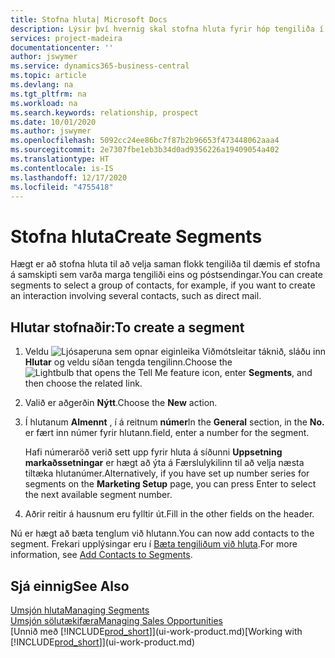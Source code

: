 ```yaml
---
title: Stofna hluta| Microsoft Docs
description: Lýsir því hvernig skal stofna hluta fyrir hóp tengiliða í Business Central, t.d. til að ná í nokkra tengiliði með beinum tölvupóstsendingum.
services: project-madeira
documentationcenter: ''
author: jswymer
ms.service: dynamics365-business-central
ms.topic: article
ms.devlang: na
ms.tgt_pltfrm: na
ms.workload: na
ms.search.keywords: relationship, prospect
ms.date: 10/01/2020
ms.author: jswymer
ms.openlocfilehash: 5092cc24ee86bc7f87b2b96653f473448062aaa4
ms.sourcegitcommit: 2e7307fbe1eb3b34d0ad9356226a19409054a402
ms.translationtype: HT
ms.contentlocale: is-IS
ms.lasthandoff: 12/17/2020
ms.locfileid: "4755418"
---
```

# <a name="create-segments"></a><span data-ttu-id="c8061-103">Stofna hluta</span><span class="sxs-lookup"><span data-stu-id="c8061-103">Create Segments</span></span>
<span data-ttu-id="c8061-104">Hægt er að stofna hluta til að velja saman flokk tengiliða til dæmis ef stofna á samskipti sem varða marga tengiliði eins og póstsendingar.</span><span class="sxs-lookup"><span data-stu-id="c8061-104">You can create segments to select a group of contacts, for example, if you want to create an interaction involving several contacts, such as direct mail.</span></span>

## <a name="to-create-a-segment"></a><span data-ttu-id="c8061-105">Hlutar stofnaðir:</span><span class="sxs-lookup"><span data-stu-id="c8061-105">To create a segment</span></span>
1. <span data-ttu-id="c8061-106">Veldu ![Ljósaperuna sem opnar eiginleika Viðmótsleitar](media/ui-search/search_small.png "Segðu mér hvað þú vilt gera") táknið, sláðu inn **Hlutar** og veldu síðan tengda tengilinn.</span><span class="sxs-lookup"><span data-stu-id="c8061-106">Choose the ![Lightbulb that opens the Tell Me feature](media/ui-search/search_small.png "Tell me what you want to do") icon, enter **Segments**, and then choose the related link.</span></span>
2. <span data-ttu-id="c8061-107">Valið er aðgerðin **Nýtt**.</span><span class="sxs-lookup"><span data-stu-id="c8061-107">Choose the **New** action.</span></span>
3. <span data-ttu-id="c8061-108">Í hlutanum **Almennt** , í á reitnum **númer**</span><span class="sxs-lookup"><span data-stu-id="c8061-108">In the **General** section, in the **No.**</span></span> <span data-ttu-id="c8061-109">er fært inn númer fyrir hlutann.</span><span class="sxs-lookup"><span data-stu-id="c8061-109">field, enter a number for the segment.</span></span>

    <span data-ttu-id="c8061-110">Hafi númeraröð verið sett upp fyrir hluta á síðunni **Uppsetning markaðssetningar** er hægt að ýta á Færslulykilinn til að velja næsta tiltæka hlutanúmer.</span><span class="sxs-lookup"><span data-stu-id="c8061-110">Alternatively, if you have set up number series for segments on the **Marketing Setup** page, you can press Enter to select the next available segment number.</span></span>
4. <span data-ttu-id="c8061-111">Aðrir reitir á hausnum eru fylltir út.</span><span class="sxs-lookup"><span data-stu-id="c8061-111">Fill in the other fields on the header.</span></span>

<span data-ttu-id="c8061-112">Nú er hægt að bæta tenglum við hlutann.</span><span class="sxs-lookup"><span data-stu-id="c8061-112">You can now add contacts to the segment.</span></span> <span data-ttu-id="c8061-113">Frekari upplýsingar eru í [Bæta tengiliðum við hluta](marketing-add-contact-segment.md).</span><span class="sxs-lookup"><span data-stu-id="c8061-113">For more information, see [Add Contacts to Segments](marketing-add-contact-segment.md).</span></span>

## <a name="see-also"></a><span data-ttu-id="c8061-114">Sjá einnig</span><span class="sxs-lookup"><span data-stu-id="c8061-114">See Also</span></span>
[<span data-ttu-id="c8061-115">Umsjón hluta</span><span class="sxs-lookup"><span data-stu-id="c8061-115">Managing Segments</span></span>](marketing-segments.md)  
[<span data-ttu-id="c8061-116">Umsjón sölutækifæra</span><span class="sxs-lookup"><span data-stu-id="c8061-116">Managing Sales Opportunities</span></span>](marketing-manage-sales-opportunities.md)  
<span data-ttu-id="c8061-117">[Unnið með [!INCLUDE[prod_short](includes/prod_short.md)]](ui-work-product.md)</span><span class="sxs-lookup"><span data-stu-id="c8061-117">[Working with [!INCLUDE[prod_short](includes/prod_short.md)]](ui-work-product.md)</span></span>  
